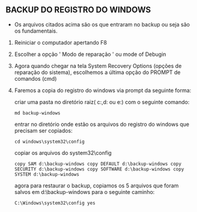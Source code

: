 BACKUP DO REGISTRO DO WINDOWS
-----------------------------

- Os arquivos citados acima são os que entraram no backup ou seja são os fundamentais.

1. Reiniciar o computador apertando F8
2. Escolher a opção ' Modo de reparação ' ou mode of Debugin
3. Agora quando chegar na tela System Recovery Options (opções de reparação do sistema), escolhemos a última opção do PROMPT de comandos (cmd)
4. Faremos a copia do registro do windows via prompt da seguinte forma:

	criar uma pasta no diretório raiz( c:,d: ou e:) com o seguinte comando:

	``md backup-windows``
	
	entrar no diretório onde estão os arquivos do registro do windows que precisam ser copiados:

	``cd windows\system32\config``

	copiar os arquivos do system32\config

	``
	copy SAM d:\backup-windows
	copy DEFAULT d:\backup-windows
	copy SECURITY d:\backup-windows
	copy SOFTWARE d:\backup-windows
	copy SYSTEM d:\backup-windows
	``
	

	agora para restaurar o backup, copiamos os 5 arquivos que foram salvos em d:\backup-windows para o seguinte caminho:

	``
	C:\Windows\system32\config
	yes
	``
